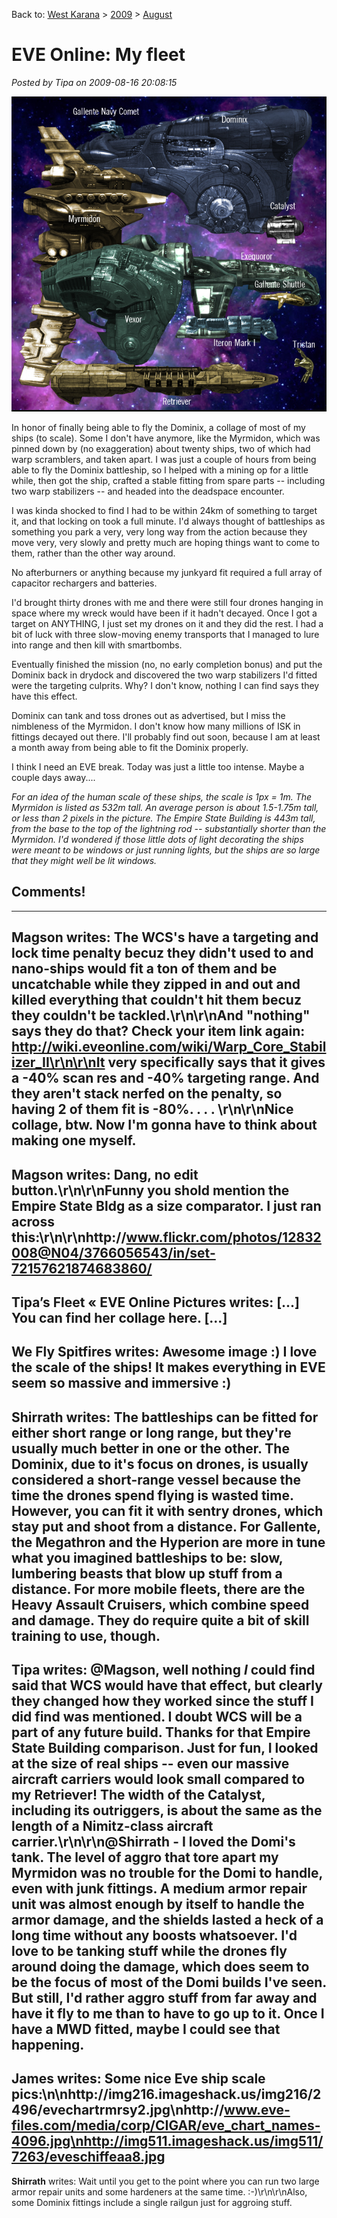 Back to: [West Karana](/posts/westkarana.md) > [2009](/posts/2009/westkarana.md) > [August](./westkarana.md)
# EVE Online: My fleet

*Posted by Tipa on 2009-08-16 20:08:15*

![Some of my ships from EVE Online](../../../uploads/2009/08/myfleet.jpg "Some of my ships from EVE Online")

In honor of finally being able to fly the Dominix, a collage of most of my ships (to scale). Some I don't have anymore, like the Myrmidon, which was pinned down by (no exaggeration) about twenty ships, two of which had warp scramblers, and taken apart. I was just a couple of hours from being able to fly the Dominix battleship, so I helped with a mining op for a little while, then got the ship, crafted a stable fitting from spare parts -- including two warp stabilizers -- and headed into the deadspace encounter.

I was kinda shocked to find I had to be within 24km of something to target it, and that locking on took a full minute. I'd always thought of battleships as something you park a very, very long way from the action because they move very, very slowly and pretty much are hoping things want to come to them, rather than the other way around.

No afterburners or anything because my junkyard fit required a full array of capacitor rechargers and batteries.

I'd brought thirty drones with me and there were still four drones hanging in space where my wreck would have been if it hadn't decayed. Once I got a target on ANYTHING, I just set my drones on it and they did the rest. I had a bit of luck with three slow-moving enemy transports that I managed to lure into range and then kill with smartbombs.

Eventually finished the mission (no, no early completion bonus) and put the Dominix back in drydock and discovered the two warp stabilizers I'd fitted were the targeting culprits. Why? I don't know, nothing I can find says they have this effect.

Dominix can tank and toss drones out as advertised, but I miss the nimbleness of the Myrmidon. I don't know how many millions of ISK in fittings decayed out there. I'll probably find out soon, because I am at least a month away from being able to fit the Dominix properly.

I think I need an EVE break. Today was just a little too intense. Maybe a couple days away....

*For an idea of the human scale of these ships, the scale is 1px = 1m. The Myrmidon is listed as 532m tall. An average person is about 1.5-1.75m tall, or less than 2 pixels in the picture. The Empire State Building is 443m tall, from the base to the top of the lightning rod -- substantially shorter than the Myrmidon. I'd wondered if those little dots of light decorating the ships were meant to be windows or just running lights, but the ships are so large that they might well be lit windows.*
## Comments!
---
**Magson** writes: The WCS's have a targeting and lock time penalty becuz they didn't used to and nano-ships would fit a ton of them and be uncatchable while they zipped in and out and killed everything that couldn't hit them becuz they couldn't be tackled.\r\n\r\nAnd "nothing" says they do that?  Check your item link again:  http://wiki.eveonline.com/wiki/Warp_Core_Stabilizer_II\r\n\r\nIt very specifically says that it gives a -40% scan res and -40% targeting range.  And they aren't stack nerfed on the penalty, so having 2 of them fit is -80%. . . . \r\n\r\nNice collage, btw.  Now I'm gonna have to think about making one myself.
---
**Magson** writes: Dang, no edit button.\r\n\r\nFunny you shold mention the Empire State Bldg as a size comparator.  I just ran across this:\r\n\r\nhttp://www.flickr.com/photos/12832008@N04/3766056543/in/set-72157621874683860/
---
**Tipa&#8217;s Fleet &laquo; EVE Online Pictures** writes: [...] You can find her collage here. [...]
---
**We Fly Spitfires** writes: Awesome image :) I love the scale of the ships! It makes everything in EVE seem so massive and immersive :)
---
**Shirrath** writes: The battleships can be fitted for either short range or long range, but they're usually much better in one or the other. The Dominix, due to it's focus on drones, is usually considered a short-range vessel because the time the drones spend flying is wasted time. However, you can fit it with sentry drones, which stay put and shoot from a distance. For Gallente, the Megathron and the Hyperion are more in tune what you imagined battleships to be: slow, lumbering beasts that blow up stuff from a distance. For more mobile fleets, there are the Heavy Assault Cruisers, which combine speed and damage. They do require quite a bit of skill training to use, though.
---
**Tipa** writes: @Magson, well nothing *I* could find said that WCS would have that effect, but clearly they changed how they worked since the stuff I did find was mentioned. I doubt WCS will be a part of any future build. Thanks for that Empire State Building comparison. Just for fun, I looked at the size of real ships -- even our massive aircraft carriers would look small compared to my Retriever! The width of the Catalyst, including its outriggers, is about the same as the length of a Nimitz-class aircraft carrier.\r\n\r\n@Shirrath - I loved the Domi's tank. The level of aggro that tore apart my Myrmidon was no trouble for the Domi to handle, even with junk fittings. A medium armor repair unit was almost enough by itself to handle the armor damage, and the shields lasted a heck of a long time without any boosts whatsoever. I'd love to be tanking stuff while the drones fly around doing the damage, which does seem to be the focus of most of the Domi builds I've seen. But still, I'd rather aggro stuff from far away and have it fly to me than to have to go up to it. Once I have a MWD fitted, maybe I could see that happening.
---
**James** writes: Some nice Eve ship scale pics:\n\nhttp://img216.imageshack.us/img216/2496/evechartrmrsy2.jpg\nhttp://www.eve-files.com/media/corp/CIGAR/eve_chart_names-4096.jpg\nhttp://img511.imageshack.us/img511/7263/eveschiffeaa8.jpg
---
**Shirrath** writes: Wait until you get to the point where you can run two large armor repair units and some hardeners at the same time. :-)\r\n\r\nAlso, some Dominix fittings include a single railgun just for aggroing stuff.
